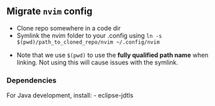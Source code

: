 
## Migrate `nvim` config
- Clone repo somewhere in a code dir
- Symlink the nvim folder to your .config using `ln -s $(pwd)/path_to_cloned_repo/nvim ~/.config/nvim`

* Note that we use `$(pwd)` to use the **fully qualified path name** when linking. Not using this will cause issues with the symlink.

### Dependencies
For Java development, install:
    - eclipse-jdtls


